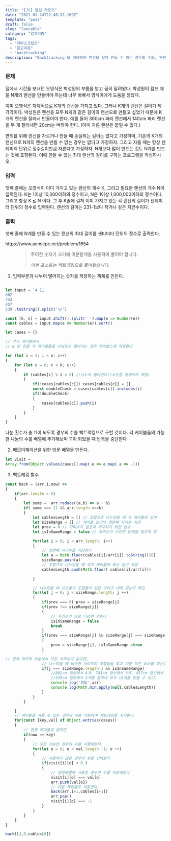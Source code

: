 ```yaml
---
title: "[JS] 랜선 자르기"
date: "2021-01-24T22:40:32.169Z"
template: "post"
draft: false
slug: "lancable"
category: "알고리즘"
tags:
  - "자바스크립트"
  - "알고리즘"
  - "backtracking"
description: "Backtracking 을 이용하여 랜선을 잘라 만들 수 있는 경우의 수와, 완전 탐색으로 원하는 결과만을 도출하는 방법에 대해."
---
```

### 문제
집에서 시간을 보내던 오영식은 박성원의 부름을 받고 급히 달려왔다. 
박성원이 캠프 때 쓸 N개의 랜선을 만들어야 하는데 너무 바빠서 영식이에게 도움을 청했다.

이미 오영식은 자체적으로 K개의 랜선을 가지고 있다. 그러나 K개의 랜선은 길이가 제각각이다. 
박성원은 랜선을 모두 N개의 같은 길이의 랜선으로 만들고 싶었기 때문에 K개의 랜선을 잘라서 만들어야 한다. 
예를 들어 300cm 짜리 랜선에서 140cm 짜리 랜선을 두 개 잘라내면 20cm는 버려야 한다. (이미 자른 랜선은 붙일 수 없다.)

편의를 위해 랜선을 자르거나 만들 때 손실되는 길이는 없다고 가정하며, 기존의 K개의 랜선으로 N개의 랜선을 만들 수 없는 경우는 없다고 가정하자. 
그리고 자를 때는 항상 센티미터 단위로 정수길이만큼 자른다고 가정하자. N개보다 많이 만드는 것도 N개를 만드는 것에 포함된다. 이때 만들 수 있는 최대 랜선의 길이를 구하는 프로그램을 작성하시오.

### 입력
첫째 줄에는 오영식이 이미 가지고 있는 랜선의 개수 K, 그리고 필요한 랜선의 개수 N이 입력된다. 
K는 1이상 10,000이하의 정수이고, N은 1이상 1,000,000이하의 정수이다. 그리고 항상 K ≦ N 이다. 
그 후 K줄에 걸쳐 이미 가지고 있는 각 랜선의 길이가 센티미터 단위의 정수로 입력된다. 랜선의 길이는 231-1보다 작거나 같은 자연수이다.

### 출력
첫째 줄에 N개를 만들 수 있는 랜선의 최대 길이를 센티미터 단위의 정수로 출력한다.

<p>https://www.acmicpc.net/problem/1654</p>
<figure>
	<blockquote>
		<p>주어진 숫자가 크기에 이분탐색을 사용하여 풀어야 합니다.</p>
		<footer>
			<cite>이번 포스트는 백트레킹으로 풀어봤습니다.</cite>
		</footer>
	</blockquote>
</figure>


1. 입력부분과 나누어 떨어지는 숫자를 저장하는 객체를 만든다.

``` javascript

let input = `4 11
802
743
457
539`.toString().split('\n')

const [k, n] = input.shift().split(' ').map(e => Number(e))
const cables = input.map(e => Number(e)).sort()

let cases = {}

// 각각 케이블에서
// N 번 만큼 각 케이블들을 나눠보고 떨어지는 경우 케이블스에 저장한다

for (let i = 2; i < n; i++) 
{
    for (let c = 0; c < k; c++) 
    {
        if (cables[c] % i < 3) //나누어 떨어진다!(소숫점 첫째까지 허용)
        {
            if(!cases[cables[c]]) cases[cables[c]] = []
            const doubleCheck = cases[cables[c]].includes(i)
            if(!doubleCheck)
            {   
                cases[cables[c]].push(i)
            }
        }
    }
}

```

나눈 횟수가 총 11이 되도록 경우의 수를
백트랙킹으로 구할 것이다.
각 케이블들의 가능한 나눔의 수를 배열에 추가해보며 11이 되었을 때 반복을 중단한다

2. 메모이제이션을 위한 방문 배열을 만든다.

``` javascript
let visit = 
Array.from(Object.values(cases)).map( e => e.map( a => -1))
``` 

3. 백트레킹 함수

``` javascript
const back = (arr,i,now) =>
{
    if(arr.length > 0)
    {
        let sums =  arr.reduce((a,b) => a + b)
        if( sums === 11 && arr.length ===k)
        {
            let cablesLength = [] // 조합으로 나누었을 때 각 케이블의 길이
            let sizeRange = [] // 케이블 길이의 첫번째 자리수 저장
            let prev = 0 // 자리수가 같은지 비교하기 위한 변수
            let isInSameRange = false // 자리수가 다르면 반복을 멈추게 함

            for(let i = 0; i < arr.length; i++)
            {
                // 첫번째 자리수를 저장한다
                let a = Math.floor(cables[i]/arr[i]).toString()[0]
                sizeRange.push(a)
                // 조합으로 나누었을 때 각자 케이블의 최소 길이 저장
                cablesLength.push(Math.floor( cables[i]/arr[i]))

            }

            // 나누었을 때 요소들의 조합들이 같은 사이즈 내에 있는지 확인
            for(let j = 0; j < sizeRange.length; j ++)
            {
                if(prev === 0) prev = sizeRange[j]
                if(prev !== sizeRange[j])
                { 
                    // 자리수가 바로 다르면 멈춘다
                    isInSameRange = false
                    break
                }
                if(prev === sizeRange[j] && sizeRange[j] === sizeRange[0]) 
                {
                    prev = sizeRange[j], isInSameRange =true
                }

// 반복 마지막 부분에서 모든 자리수가 같다면,
                // 나누었을 때 비슷한 사이즈의 조합들을 찾고 가장 작은 요소를 찾는다.
                if(j === sizeRange.length-1 && isInSameRange)
                    //802cm 랜선에서 4개, 743cm 랜선에서 3개, 457cm 랜선에서 2개,
                    //539cm 랜선에서 2개를 잘라내 모두 11개를 만들 수 있다.
                    console.log('정답',arr)
                    console.log(Math.min.apply(null,cablesLength))
                }
            }
        } 

    }
    // 케이블을 자를 수 있는 경우의 수를 이용하여 백트래킹을 시작한다
    for(const [key,val] of Object.entries(cases))
    {
        // 현재 케이블과 같다면
        if(now == key)
        {   
            // 모든 가능한 경우의 수를 시험해본다.
            for(let o = 0; o < val.length -1; o ++)
            {
                // 사용하지 않은 경우의 수를 선택한다
                if(visit[i][o] < 0 )
                {
                    // 방문배열에 사용한 경우의 수를 저장해준다
                    visit[i][o] === val[o]
                    arr.push(val[o])
                    // 다음 케이블로 이동한다.
                    back(arr,i+1,cables[i+1])
                    arr.pop()
                    visit[i][o] === -1
                }
            }    
        }
    }
}

back([],0,cables[0])

```